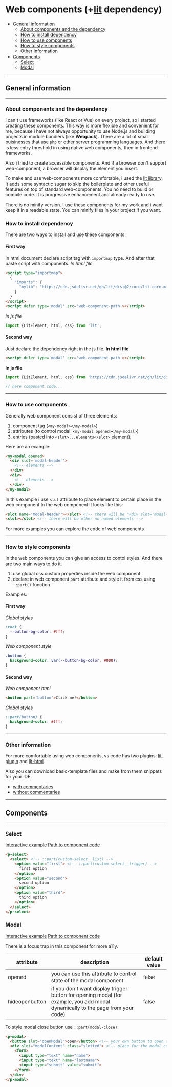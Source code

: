 # Web components (+[lit](https://lit.dev/) dependency)

- [General information](#general-information)
  - [About components and the dependency](#about-components-and-the-dependency)
  - [How to install dependency](#how-to-install-dependency)
  - [How to use components](#how-to-use-components)
  - [How to style components](#how-to-style-components)
  - [Other information](#other-information)
- [Components](#components)
  - [Select](#select)
  - [Modal](#modal)

___
## General information
___

### About components and the dependency
i can't use frameworks (like React or Vue) on every project, so i started creating these components. This way is more flexible and convenient for me, because i have not always opportunity to use Node.js and building projects in module bundlers (like __Webpack__). There are a lot of small buisinesses that use `php` or other server programming languages. And there is less entry threshold in using native web components, then in frontend frameworks.

Also i tried to create accessible components. And if a browser don't support web-component, a browser will display the element you insert.

To make and use web-components more comfortable, i used the [lit library](https://lit.dev/). It adds some  syntactic sugar to skip the boilerplate and other useful features on top of standard web-components. You no need to build or compile code. It is progressive enhancement and already ready to use.

There is no minify version. I use these components for my work and i want keep it in a readable state. You can minify files in your project if you want.

### How to install dependency

There are  two ways to install and use these components:

#### First way
In html document declare script tag with `importmap` type. And after that paste script with components.
_In html file_
```html
<script type="importmap">
  {
    "imports": {
      "mylib": "https://cdn.jsdelivr.net/gh/lit/dist@2/core/lit-core.min.js"
    }
  }
</script>
<script defer type='modal' src='web-component-path'></script>
```
_In js file_
```javascript
import {LitElement, html, css} from 'lit';
```

#### Second way
Just declare the dependency right in the js file.
__In html file__
```html
<script defer type='modal' src='web-component-path'></script>
```
__In js file__
```javascript
import {LitElement, html, css} from 'https://cdn.jsdelivr.net/gh/lit/dist@2/core/lit-core.min.js';

// here component code...
```

___
### How to use components
Generally web component consist of three elements:
1) component tag (`<my-modal></my-modal>`)
2) attributes (to control modal: `<my-modal opened></my-modal>`)
3) entries (pasted into `<slot>...elements</slot>` element);

Here are an example:
```html
<my-modal opened>
  <div slot='modal-header'>
    <!-- elements -->
  </div>
  <div>
    <!-- elements -->
  </div>
</my-modal>
```
In this example i use `slot` attribute to place element to certain place in the web component
In the web component it looks like this:
```html
<slot name='modal-header'></slot> <!-- there will be "<div slot='modal-header'>" -->
<slot></slot> <!-- there will be other no named elements -->
```
For more examples you can explore the code of web components
___
### How to style components
In the web components you can give an access to contol styles. And there are two main ways to do it.
1) use global css custom properties inside the web component
2) declare in web component `part` attribute and style it from css using `::part()` function

Examples:

#### First way
_Global styles_
```css
:root {
  --button-bg-color: #fff;
}
```
_Web component style_
```css
.button {
  background-color: var(--button-bg-color, #000);
}
```

#### Second way
_Web component html_
```html
<button part='button'>Click me!</button>
```
_Global styles_
```css
::part(button) {
  background-color: #fff;
}
```


___
### Other information
For more comfortable using web components, vs code has two plugins: [lit-plugin](https://marketplace.visualstudio.com/items?itemName=runem.lit-plugin) and
[lit-html](https://marketplace.visualstudio.com/items?itemName=bierner.lit-html)

Also you can download basic-template files and make from them snippets for your IDE.
- [with commentaries](./web-components/basic-template-with-commentary.js)
- [without commentaries](./web-components/basic-template-without-commentary.js)

___
## Components
___

### Select
[Interactive example](https://codepen.io/Pyncho/pen/xxzwdVm)
[Path to component code](./web-components/p-select.js)

```html
<p-select>
  <select> <!-- ::part(custom-select__list) -->
    <option value="first"> <!-- ::part(custom-select__trigger) -->
      first option
    </option>
    <option value="second">
      second option
    </option>
    <option value="third">
      third option
    </option>
  </select>
</p-select>
```


### Modal
[Interactive example](https://codepen.io/Pyncho/pen/jOKbmvx)
[Path to component code](./web-components/p-modal.js)

There is a focus trap in this component for more a11y.

| attribute | description | default value |
|--|--|--|
| opened | you can use this attribute to control state of the modal component | false |
| hideopenbutton | if you don't want display trigger button for opening modal (for example, you add modal dynamically to the page from your code) | false |

To style modal close button use `::part(modal-close)`.

```html
<p-modal>
  <button slot="openModal">open</button> <!-- your own button to open a modal -->
  <div slot="modalContent" class="slotted"> <!-- place for the modal content -->
    <form>
      <input type="text" name="name">
      <input type="text" name="lastname">
      <input type="submit" value="submit">
    </form>
  </div>
</p-modal>
```

